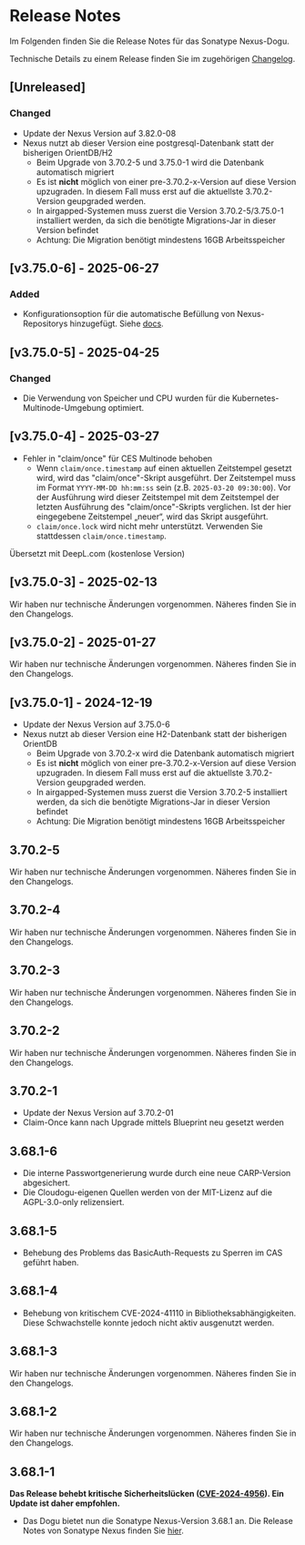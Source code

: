 # Release Notes

Im Folgenden finden Sie die Release Notes für das Sonatype Nexus-Dogu. 

Technische Details zu einem Release finden Sie im zugehörigen [Changelog](https://docs.cloudogu.com/de/docs/dogus/nexus/CHANGELOG/).

## [Unreleased]
### Changed
* Update der Nexus Version auf 3.82.0-08
* Nexus nutzt ab dieser Version eine postgresql-Datenbank statt der bisherigen OrientDB/H2
    * Beim Upgrade von 3.70.2-5 und 3.75.0-1 wird die Datenbank automatisch migriert
    * Es ist **nicht** möglich von einer pre-3.70.2-x-Version auf diese Version upzugraden. In diesem Fall muss erst auf die aktuellste 3.70.2-Version geupgraded werden.
    * In airgapped-Systemen muss zuerst die Version 3.70.2-5/3.75.0-1 installiert werden, da sich die benötigte Migrations-Jar in dieser Version befindet
    * Achtung: Die Migration benötigt mindestens 16GB Arbeitsspeicher

## [v3.75.0-6] - 2025-06-27
### Added
- Konfigurationsoption für die automatische Befüllung von Nexus-Repositorys hinzugefügt. Siehe [docs](../operations/preconfigure_repository_data_de.md).

## [v3.75.0-5] - 2025-04-25
### Changed
- Die Verwendung von Speicher und CPU wurden für die Kubernetes-Multinode-Umgebung optimiert.

## [v3.75.0-4] - 2025-03-27
* Fehler in "claim/once" für CES Multinode behoben
    * Wenn `claim/once.timestamp` auf einen aktuellen Zeitstempel gesetzt wird, wird das "claim/once"-Skript ausgeführt.
      Der Zeitstempel muss im Format `YYYY-MM-DD hh:mm:ss` sein (z.B. `2025-03-20 09:30:00`).
      Vor der Ausführung wird dieser Zeitstempel mit dem Zeitstempel der letzten Ausführung des "claim/once"-Skripts verglichen.
      Ist der hier eingegebene Zeitstempel „neuer“, wird das Skript ausgeführt.
    * `claim/once.lock` wird nicht mehr unterstützt. Verwenden Sie stattdessen `claim/once.timestamp`.

Übersetzt mit DeepL.com (kostenlose Version)

## [v3.75.0-3] - 2025-02-13
Wir haben nur technische Änderungen vorgenommen. Näheres finden Sie in den Changelogs.

## [v3.75.0-2] - 2025-01-27
Wir haben nur technische Änderungen vorgenommen. Näheres finden Sie in den Changelogs.

## [v3.75.0-1] - 2024-12-19
* Update der Nexus Version auf 3.75.0-6
* Nexus nutzt ab dieser Version eine H2-Datenbank statt der bisherigen OrientDB
    * Beim Upgrade von 3.70.2-x wird die Datenbank automatisch migriert
    * Es ist **nicht** möglich von einer pre-3.70.2-x-Version auf diese Version upzugraden. In diesem Fall muss erst auf die aktuellste 3.70.2-Version geupgraded werden.
    * In airgapped-Systemen muss zuerst die Version 3.70.2-5 installiert werden, da sich die benötigte Migrations-Jar in dieser Version befindet
    * Achtung: Die Migration benötigt mindestens 16GB Arbeitsspeicher

## 3.70.2-5
Wir haben nur technische Änderungen vorgenommen. Näheres finden Sie in den Changelogs.

## 3.70.2-4
Wir haben nur technische Änderungen vorgenommen. Näheres finden Sie in den Changelogs.

## 3.70.2-3
Wir haben nur technische Änderungen vorgenommen. Näheres finden Sie in den Changelogs.

## 3.70.2-2
Wir haben nur technische Änderungen vorgenommen. Näheres finden Sie in den Changelogs.

## 3.70.2-1
* Update der Nexus Version auf 3.70.2-01
* Claim-Once kann nach Upgrade mittels Blueprint neu gesetzt werden

## 3.68.1-6
* Die interne Passwortgenerierung wurde durch eine neue CARP-Version abgesichert.
* Die Cloudogu-eigenen Quellen werden von der MIT-Lizenz auf die AGPL-3.0-only relizensiert.

## 3.68.1-5
* Behebung des Problems das BasicAuth-Requests zu Sperren im CAS geführt haben.

## 3.68.1-4
* Behebung von kritischem CVE-2024-41110 in Bibliotheksabhängigkeiten. Diese Schwachstelle konnte jedoch nicht aktiv ausgenutzt werden.

## 3.68.1-3
Wir haben nur technische Änderungen vorgenommen. Näheres finden Sie in den Changelogs.

## 3.68.1-2
Wir haben nur technische Änderungen vorgenommen. Näheres finden Sie in den Changelogs.

## 3.68.1-1
**Das Release behebt kritische Sicherheitslücken ([CVE-2024-4956](https://github.com/advisories/GHSA-6cgv-69mq-8w7x)). Ein Update ist daher empfohlen.**

* Das Dogu bietet nun die Sonatype Nexus-Version 3.68.1 an. Die Release Notes von Sonatype Nexus finden Sie [hier](https://help.sonatype.com/en/sonatype-nexus-repository-3-68-0-release-notes.html).